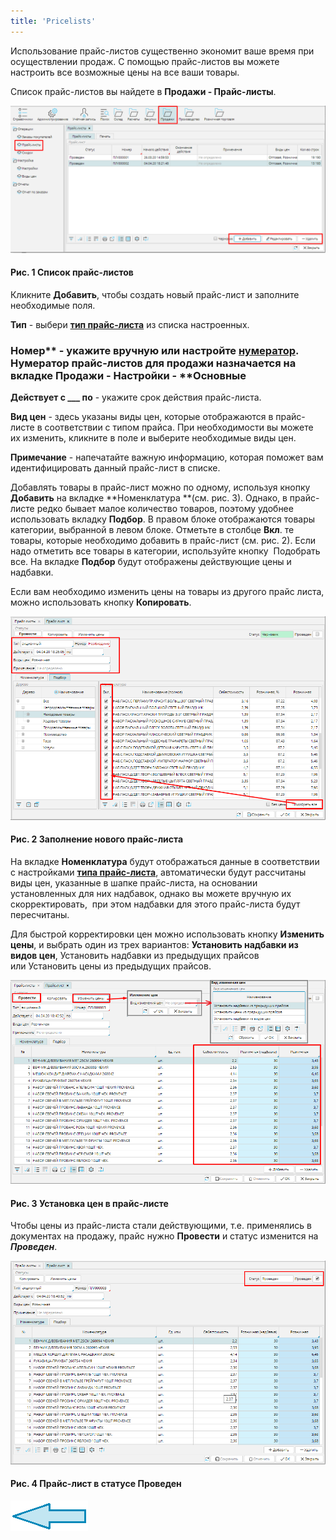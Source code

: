 ```yaml
---
title: 'Pricelists'
---
```


Использование прайс-листов существенно экономит ваше время при осуществлении продаж. С помощью прайс-листов вы можете настроить все возможные цены на все ваши товары. 

Список прайс-листов вы найдете в **Продажи - Прайс-листы**.

![](attachments/1802790/1802794.png)

#### Рис. 1 Список прайс-листов

  

Кликните **Добавить**, чтобы создать новый прайс-лист и заполните необходимые поля.

**Тип** - выбери **[тип прайс-листа](Pricelist_types.md)** из списка настроенных. 

### Номер** - укажите вручную или настройте [**нумератор**](Numerators.md). Нумератор прайс-листов для продажи назначается на вкладке **Продажи** - **Настройки** - **Основные

**Действует с \_\_\_ по** - укажите срок действия прайс-листа.

**Вид цен** - здесь указаны виды цен, которые отображаются в прайс-листе в соответствии с типом прайса. При необходимости вы можете их изменить, кликните в поле и выберите необходимые виды цен.

**Примечание** - напечатайте важную информацию, которая поможет вам идентифицировать данный прайс-лист в списке.

Добавлять товары в прайс-лист можно по одному, используя кнопку **Добавить** на вкладке **Номенклатура **(см. рис. 3). Однако, в прайс-листе редко бывает малое количество товаров, поэтому удобнее использовать вкладку **Подбор**. В правом блоке отображаются товары категории, выбранной в левом блоке. Отметьте в столбце **Вкл**. те товары, которые необходимо добавить в прайс-лист (см. рис. 2). Если надо отметить все товары в категории, используйте кнопку  Подобрать все. На вкладке **Подбор** будут отображены действующие цены и надбавки.

Если вам необходимо изменить цены на товары из другого прайс листа, можно использовать кнопку **Копировать**. 

![](attachments/1802790/1802793.png)

#### Рис. 2 Заполнение нового прайс-листа

  

На вкладке **Номенклатура** будут отображаться данные в соответствии с настройками [**типа прайс-листа**](Pricelist_types.md), автоматически будут рассчитаны виды цен, указанные в шапке прайс-листа, на основании установленных для них надбавок, однако вы можете вручную их скорректировать,  при этом надбавки для этого прайс-листа будут пересчитаны.

Для быстрой корректировки цен можно использовать кнопку **Изменить цены**, и выбрать один из трех вариантов: **Установить надбавки из видов цен**, Установить надбавки из предыдущих прайсов или Установить цены из предыдущих прайсов.

![](attachments/1802790/1802792.png)

#### Рис. 3 Установка цен в прайс-листе

  

Чтобы цены из прайс-листа стали действующими, т.е. применялись в документах на продажу, прайс нужно **Провести** и статус изменится на ***Проведен***. 

![](attachments/1802790/1802791.png)

#### Рис. 4 Прайс-лист в статусе Проведен

  

[![](attachments/1802790/1802828.png)](Sales.md)


  
